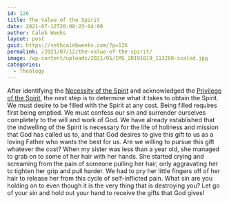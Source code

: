 ```yaml
---
id: 126
title: The Value of the Spirit
date: 2021-07-12T20:00:23-04:00
author: Caleb Weeks
layout: post
guid: https://sethcalebweeks.com/?p=126
permalink: /2021/07/12/the-value-of-the-spirit/
image: /wp-content/uploads/2021/05/IMG_20191019_113200-scaled.jpg
categories:
  - Theology
---
```

<p>After identifying the <a href="https://sethcalebweeks.com/2021/06/07/the-necessity-of-the-spirit/">Necessity of the Spirit</a> and acknowledged the <a href="https://sethcalebweeks.com/2021/06/11/the-privilege-of-the-spirit/">Privilege of the Spirit</a>, the next step is to determine what it takes to obtain the Spirit. We must desire to be filled with the Spirit at any cost. Being filled requires first being emptied. We must confess our sin and surrender ourselves completely to the will and work of God. We have already established that the indwelling of the Spirit is necessary for the life of holiness and mission that God has called us to, and that God desires to give this gift to us as a loving Father who wants the best for us. Are we willing to pursue this gift whatever the cost? When my sister was less than a year old, she managed to grab on to some of her hair with her hands. She started crying and screaming from the pain of someone pulling her hair, only aggravating her to tighten her grip and pull harder. We had to pry her little fingers off of her hair to release her from this cycle of self-inflicted pain. What sin are you holding on to even though it is the very thing that is destroying you? Let go of your sin and hold out your hand to receive the gifts that God gives!</p>
<!-- wp:paragraph --><!-- /wp:paragraph -->